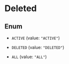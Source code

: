 

# Deleted

## Enum


* `ACTIVE` (value: `"ACTIVE"`)

* `DELETED` (value: `"DELETED"`)

* `ALL` (value: `"ALL"`)




